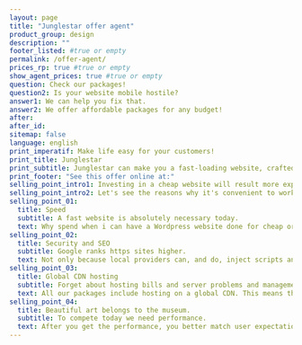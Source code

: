 ```yaml
---
layout: page
title: "Junglestar offer agent"
product_group: design
description: ""
footer_listed: #true or empty
permalink: /offer-agent/
prices_rp: true #true or empty
show_agent_prices: true #true or empty
question: Check our packages!
question2: Is your website mobile hostile?
answer1: We can help you fix that.
answer2: We offer affordable packages for any budget!
after:
after_id:
sitemap: false
language: english
print_imperatif: Make life easy for your customers!
print_title: Junglestar
print_subtitle: Junglestar can make you a fast-loading website, crafted to out-perform your competitors.
print_footer: "See this offer online at:"
selling_point_intro1: Investing in a cheap website will result more expensive!
selling_point_intro2: Let's see the reasons why it's convenient to work with us.
selling_point_01:
  title: Speed
  subtitle: A fast website is absolutely necessary today.
  text: Why spend when i can have a Wordpress website done for cheap or even do it myself? Well, there are many reasons why you better invest in a fast website. Statistic shows that if your website loads slower than 5 seconds you're probably loosing from 30% to 50% of your visitors. Create a segment in you Google Analytics and see how many visitors stay less that 15 seconds (the average time for a WP site to became interactive).
selling_point_02:
  title: Security and SEO
  subtitle: Google ranks https sites higher.
  text: Not only because local providers can, and do, inject scripts and ads into http traffic, but most importantly cos you will get a higher ranking when you have SSL properly installed and your site is served via https. All our packages include https/SSL feature. We use all the best SEO practices to have each of your webpages showing up on social media complete with a large image, a title and a short text. (Try copy and paste this page's URL into a WhatsApp chat for example...)
selling_point_03:
  title: Global CDN hosting
  subtitle: Forget about hosting bills and server problems and management.
  text: All our packages include hosting on a global CDN. This means that copies of you site exist in various servers strategically located to cover the world. The closest server is the one that will deliver thew website. This cuts loading time by half on average. (Each package offer includes setup and 2 years CDN hosting and maintenance, after that it's 49 euro per year)
selling_point_04:
  title: Beautiful art belongs to the museum.
  subtitle: To compete today we need performance.
  text: After you get the performance, you better match user expectations. So, menu position, footer informations, navigation styles need to be where, and behave as, most users are used to. After that, there is room for creativity. But not really... we have to be concise and straight to the point. The attention span of our users is really short. This is why you better hire a pro web-designer rather than an artist. You better focus on what users need rather that what you like. Both our templates and the custom websites that we build are developed upon these principles... and results show.
---
```

